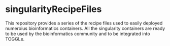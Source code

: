 # singularityRecipeFiles
This repository provides a series of the recipe files used to easily deployed numeroius bioinformatics containers. All the singularity containers are ready to be used by the bioinformatics community and to be integrated into TOGGLe.
